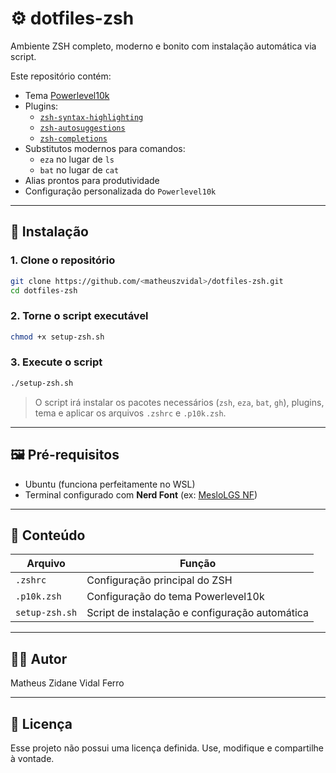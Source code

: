 # ⚙️ dotfiles-zsh

Ambiente ZSH completo, moderno e bonito com instalação automática via script.

Este repositório contém:

- Tema [Powerlevel10k](https://github.com/romkatv/powerlevel10k)
- Plugins:
  - [`zsh-syntax-highlighting`](https://github.com/zsh-users/zsh-syntax-highlighting)
  - [`zsh-autosuggestions`](https://github.com/zsh-users/zsh-autosuggestions)
  - [`zsh-completions`](https://github.com/zsh-users/zsh-completions)
- Substitutos modernos para comandos:
  - `eza` no lugar de `ls`
  - `bat` no lugar de `cat`
- Alias prontos para produtividade
- Configuração personalizada do `Powerlevel10k`

---

## 🚀 Instalação

### 1. Clone o repositório

```bash
git clone https://github.com/<matheuszvidal>/dotfiles-zsh.git
cd dotfiles-zsh
```

### 2. Torne o script executável

```bash
chmod +x setup-zsh.sh
```

### 3. Execute o script

```bash
./setup-zsh.sh
```

> O script irá instalar os pacotes necessários (`zsh`, `eza`, `bat`, `gh`), plugins, tema e aplicar os arquivos `.zshrc` e `.p10k.zsh`.

---

## 🖼 Pré-requisitos

- Ubuntu (funciona perfeitamente no WSL)
- Terminal configurado com **Nerd Font** (ex: [MesloLGS NF](https://www.nerdfonts.com/font-downloads))

---

## 📁 Conteúdo

| Arquivo         | Função                                       |
|------------------|----------------------------------------------|
| `.zshrc`         | Configuração principal do ZSH                |
| `.p10k.zsh`      | Configuração do tema Powerlevel10k           |
| `setup-zsh.sh`   | Script de instalação e configuração automática |

---

## 👨‍💻 Autor

Matheus Zidane Vidal Ferro  

---

## 📜 Licença

Esse projeto não possui uma licença definida. Use, modifique e compartilhe à vontade.